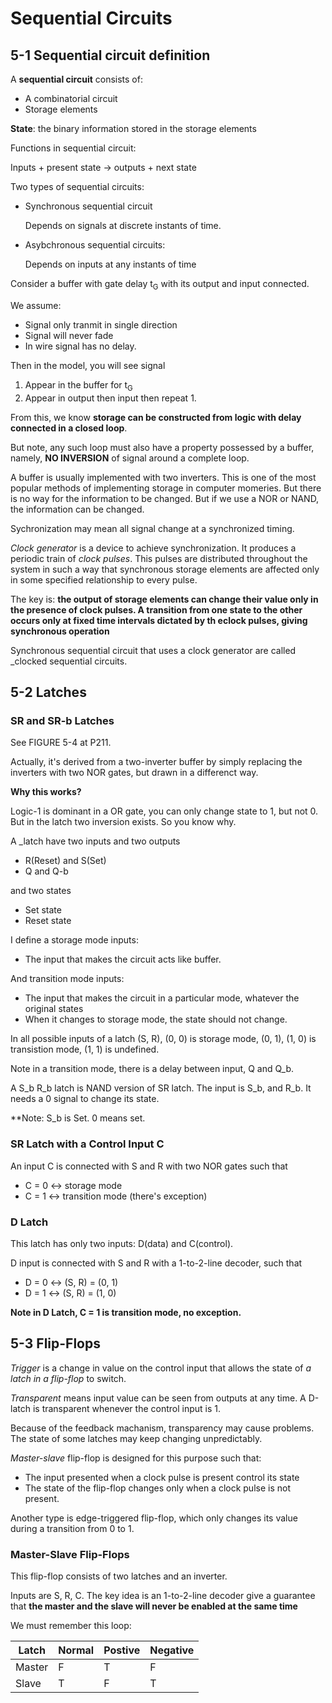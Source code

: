 # Sequential Circuits

## 5-1 Sequential circuit definition

A **sequential circuit** consists of:

  * A combinatorial circuit
  * Storage elements
  
**State**: the binary information stored in the storage elements

Functions in sequential circuit:

Inputs + present state -> outputs + next state

Two types of sequential circuits:

  * Synchronous sequential circuit
  
    Depends on signals at discrete instants of time.
  
  * Asybchronous sequential circuits:
  
    Depends on inputs at any instants of time

Consider a buffer with gate delay t<sub>G</sub> with its output and input connected.

We assume:

* Signal only tranmit in single direction
* Signal will never fade
* In wire signal has no delay.

Then in the model, you will see signal

1. Appear in the buffer for t<sub>G</sub>
2. Appear in output then input then repeat 1.

From this, we know **storage can be constructed from logic with delay connected in a closed loop**.

But note, any such loop must also have a property possessed by a buffer, namely, **NO INVERSION** of signal around a complete loop.

A buffer is usually implemented with two inverters. This is one of the most popular methods of implementing storage in computer momeries. But there is no way for the information to be changed. But if we use a NOR or NAND, the information can be changed.

Sychronization may mean all signal change at a synchronized timing.

_Clock generator_ is a device to achieve synchronization. It produces a periodic train of _clock pulses_. This pulses are distributed throughout the system in such a way that synchronous storage elements are affected only in some specified  relationship to every pulse.

The key is: **the output of storage elements can change their value only in the presence of clock pulses. A transition from one state to the other occurs only at fixed time intervals dictated by th eclock pulses, giving synchronous operation**

Synchronous sequential circuit that uses a clock generator are called _clocked sequential circuits. 

## 5-2 Latches

### SR and SR-b Latches

See FIGURE 5-4 at P211.

Actually, it's derived from a two-inverter buffer by simply replacing the inverters with two NOR gates, but drawn in a differenct way.

**Why this works?**

Logic-1 is dominant in a OR gate, you can only change state to 1, but not 0. But in the latch two inversion exists. So you know why.

A _latch have two inputs and two outputs

* R(Reset) and S(Set)
* Q and Q-b

and two states

* Set state
* Reset state

I define a storage mode inputs: 

* The input that makes the circuit acts like buffer.

And transition mode inputs:

* The input that makes the circuit in a particular mode, whatever the original states
* When it changes to storage mode, the state should not change.

In all possible inputs of a latch (S, R), (0, 0) is storage mode, (0, 1), (1, 0) is transistion mode, (1, 1) is undefined.

Note in a transition mode, there is a delay between input, Q and Q_b.

A S_b R_b latch is NAND version of SR latch. The input is S_b, and R_b. It needs a 0 signal to change its state.

**Note: S_b is Set. 0 means set.

### SR Latch with a Control Input C

An input C is connected with S and R with two NOR gates such that

* C = 0 <-> storage mode
* C = 1 <-> transition mode (there's exception)

### D Latch

This latch has only two inputs: D(data) and C(control).

D input is connected with S and R with a 1-to-2-line decoder, such that

* D = 0 <-> (S, R) = (0, 1)
* D = 1 <-> (S, R) = (1, 0)

**Note in D Latch, C = 1 is transition mode, no exception.**

## 5-3 Flip-Flops

_Trigger_ is a change in value on the control input that allows the state of *a latch in a flip-flop* to switch.

_Transparent_ means input value can be seen from outputs at any time. A D-latch is transparent whenever the control input is 1.

Because of the feedback machanism, transparency may cause problems. The state of some latches may keep changing unpredictably.

_Master-slave_ flip-flop is designed for this purpose such that:

* The input presented when a clock pulse is present control its state
* The state of the flip-flop changes only when a clock pulse is not present.

Another type is edge-triggered flip-flop, which only changes its value during a transition from 0 to 1.

### Master-Slave Flip-Flops

This flip-flop consists of two latches and an inverter.

Inputs are S, R, C. The key idea is an 1-to-2-line decoder give a guarantee that **the master and the slave will never be enabled at the same time**

We must remember this loop:

Latch | Normal | Postive | Negative
--- | --- | --- | ---
Master | F | T | F
Slave | T | F | T










